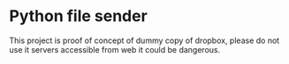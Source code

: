 # Python file sender

This project is proof of concept of dummy copy of dropbox, please do not use it servers accessible from web it could be dangerous.
